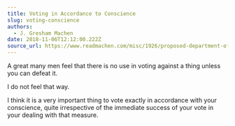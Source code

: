```yaml
---
title: Voting in Accordance to Conscience
slug: voting-conscience
authors:
  - J. Gresham Machen
date: 2018-11-06T12:12:00.222Z
source_url: https://www.readmachen.com/misc/1926/proposed-department-of-education/
---
```

A great many men feel that there is no use in voting against a thing unless you can defeat it. 


I do not feel that way.

I think it is a very important thing to vote exactly in accordance with your conscience, quite irrespective of the immediate success of your vote in your dealing with that measure.